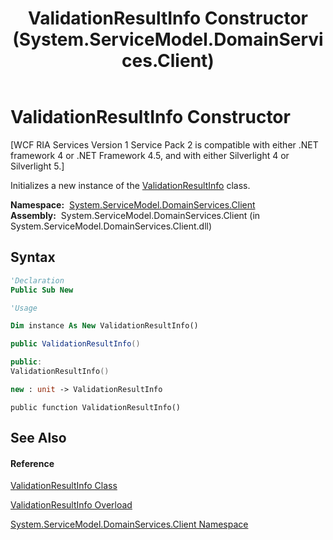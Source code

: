 ﻿---
title: ValidationResultInfo Constructor  (System.ServiceModel.DomainServices.Client)
TOCTitle: ValidationResultInfo Constructor
ms:assetid: M:System.ServiceModel.DomainServices.Client.ValidationResultInfo.#ctor
ms:mtpsurl: https://msdn.microsoft.com/en-us/library/system.servicemodel.domainservices.client.validationresultinfo.validationresultinfo(v=VS.91)
ms:contentKeyID: 28755700
ms.date: 01/27/2012
mtps_version: v=VS.91
dev_langs:
- vb
- csharp
- c++
- fsharp
- jscript
api_location:
- System.ServiceModel.DomainServices.Client.dll
api_name:
- System.ServiceModel.DomainServices.Client.ValidationResultInfo..ctor
api_type:
- Managed
topic_type:
- apiref
- kbSyntax
product_family_name: VS
ROBOTS: INDEX,FOLLOW
---

# ValidationResultInfo Constructor

\[WCF RIA Services Version 1 Service Pack 2 is compatible with either .NET framework 4 or .NET Framework 4.5, and with either Silverlight 4 or Silverlight 5.\]

Initializes a new instance of the [ValidationResultInfo](ff423246\(v=vs.91\).md) class.

**Namespace:**  [System.ServiceModel.DomainServices.Client](ff422479\(v=vs.91\).md)  
**Assembly:**  System.ServiceModel.DomainServices.Client (in System.ServiceModel.DomainServices.Client.dll)

## Syntax

``` vb
'Declaration
Public Sub New
```

``` vb
'Usage

Dim instance As New ValidationResultInfo()
```

``` csharp
public ValidationResultInfo()
```

``` c++
public:
ValidationResultInfo()
```

``` fsharp
new : unit -> ValidationResultInfo
```

``` jscript
public function ValidationResultInfo()
```

## See Also

#### Reference

[ValidationResultInfo Class](ff423246\(v=vs.91\).md)

[ValidationResultInfo Overload](ff422143\(v=vs.91\).md)

[System.ServiceModel.DomainServices.Client Namespace](ff422479\(v=vs.91\).md)

